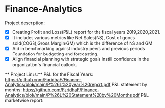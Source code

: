 # Finance-Analytics

Project description:
- [x] Creating Profit and Loss(P&L) report for the fiscal years 2019,2020,2021.
- [x] It includes various metrics like Net Sales(NS), Cost of goods sold(COGS),Gross Margin(GM) which is the difference of NS and GM
- [x] Aid in benchmarking against industry peers and previous periods Foundation for budgeting and forecasting.
- [x] Align financial planning with strategic goals Instill confidence in the organization's financial outlook.

** Project Links:**
P&L for the Fiscal Years: https://github.com/FaridhaF/Finance-Analytics/blob/main/P%26L%20year%20report.pdf
P&L statement by months: https://github.com/FaridhaF/Finance-Analytics/blob/main/P%26L%20Statement%20by%20Months.pdf
P&L marketwise report:
